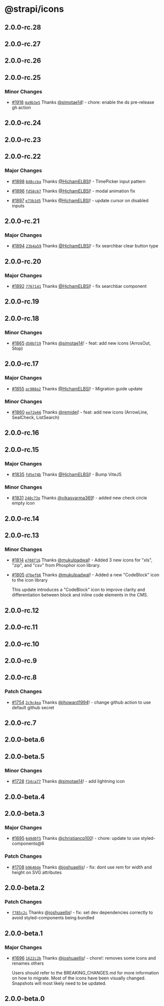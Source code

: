 # @strapi/icons

## 2.0.0-rc.28

## 2.0.0-rc.27

## 2.0.0-rc.26

## 2.0.0-rc.25

### Minor Changes

- [#1918](https://github.com/strapi/design-system/pull/1918) [`4a9b3e5`](https://github.com/strapi/design-system/commit/4a9b3e506d1b7a9f21268fe85293250331745b45) Thanks [@simotae14](https://github.com/simotae14)! - chore: enable the ds pre-release gh action

## 2.0.0-rc.24

## 2.0.0-rc.23

## 2.0.0-rc.22

### Major Changes

- [#1898](https://github.com/strapi/design-system/pull/1898) [`8d8ccba`](https://github.com/strapi/design-system/commit/8d8ccba4ab4313201b6f9b62bd72fd0bf8f84a9f) Thanks [@HichamELBSI](https://github.com/HichamELBSI)! - TimePicker input pattern

- [#1896](https://github.com/strapi/design-system/pull/1896) [`fd58c67`](https://github.com/strapi/design-system/commit/fd58c67c53dd718bb85cddf643093cc4d16a96cb) Thanks [@HichamELBSI](https://github.com/HichamELBSI)! - modal animation fix

- [#1897](https://github.com/strapi/design-system/pull/1897) [`e73b1d5`](https://github.com/strapi/design-system/commit/e73b1d56900f42ea4572fd2d9fc85fdb856e63c7) Thanks [@HichamELBSI](https://github.com/HichamELBSI)! - update cursor on disabled inputs

## 2.0.0-rc.21

### Major Changes

- [#1894](https://github.com/strapi/design-system/pull/1894) [`23b4a59`](https://github.com/strapi/design-system/commit/23b4a59bb993d2b8e7c37b118bd6daf57ddbd00c) Thanks [@HichamELBSI](https://github.com/HichamELBSI)! - fix searchbar clear button type

## 2.0.0-rc.20

### Major Changes

- [#1892](https://github.com/strapi/design-system/pull/1892) [`7767141`](https://github.com/strapi/design-system/commit/7767141e2a7e16480c114147b161d060bd3fb7de) Thanks [@HichamELBSI](https://github.com/HichamELBSI)! - fix searchbar component

## 2.0.0-rc.19

## 2.0.0-rc.18

### Minor Changes

- [#1865](https://github.com/strapi/design-system/pull/1865) [`d50b719`](https://github.com/strapi/design-system/commit/d50b71908357f657e33a8275a41549d3ad2190e3) Thanks [@simotae14](https://github.com/simotae14)! - feat: add new icons (ArrosOut, Stop)

## 2.0.0-rc.17

### Major Changes

- [#1855](https://github.com/strapi/design-system/pull/1855) [`ac908a2`](https://github.com/strapi/design-system/commit/ac908a2437760c0a79a55b558ac5835b02cf7078) Thanks [@HichamELBSI](https://github.com/HichamELBSI)! - Migration guide update

### Minor Changes

- [#1860](https://github.com/strapi/design-system/pull/1860) [`ee72e66`](https://github.com/strapi/design-system/commit/ee72e66426b7add9fd2cacbf3bdca8b4089da850) Thanks [@remidej](https://github.com/remidej)! - feat: add new icons (ArrowLine, SealCheck, ListSearch)

## 2.0.0-rc.16

## 2.0.0-rc.15

### Major Changes

- [#1835](https://github.com/strapi/design-system/pull/1835) [`fd5e74b`](https://github.com/strapi/design-system/commit/fd5e74b5f449975833e2eb3271fd271b1cddee88) Thanks [@HichamELBSI](https://github.com/HichamELBSI)! - Bump ViteJS

### Minor Changes

- [#1831](https://github.com/strapi/design-system/pull/1831) [`240c73e`](https://github.com/strapi/design-system/commit/240c73eafdbfd6e47e48e042eb45b4d0f1827f75) Thanks [@vikasvarma369](https://github.com/vikasvarma369)! - added new check circle empty icon

## 2.0.0-rc.14

## 2.0.0-rc.13

### Minor Changes

- [#1814](https://github.com/strapi/design-system/pull/1814) [`e708f16`](https://github.com/strapi/design-system/commit/e708f165b53abad14b4e939a0c4b45a456af3577) Thanks [@mukulpadwal](https://github.com/mukulpadwal)! - Added 3 new icons for "xls", "zip", and "csv" from Phosphor icon library.

- [#1805](https://github.com/strapi/design-system/pull/1805) [`d7befb6`](https://github.com/strapi/design-system/commit/d7befb644c6cbf9c4c4827730c65c986c019d200) Thanks [@mukulpadwal](https://github.com/mukulpadwal)! - Added a new "CodeBlock" icon to the icon library

  This update introduces a "CodeBlock" icon to improve clarity and differentiation between block and inline code elements in the CMS.

## 2.0.0-rc.12

## 2.0.0-rc.11

## 2.0.0-rc.10

## 2.0.0-rc.9

## 2.0.0-rc.8

### Patch Changes

- [#1754](https://github.com/strapi/design-system/pull/1754) [`2c9c4ea`](https://github.com/strapi/design-system/commit/2c9c4ea0727bbaed69152a26935f95f08cf4f915) Thanks [@jhoward1994](https://github.com/jhoward1994)! - change github action to use default github secret

## 2.0.0-rc.7

## 2.0.0-beta.6

## 2.0.0-beta.5

### Minor Changes

- [#1728](https://github.com/strapi/design-system/pull/1728) [`f34ca77`](https://github.com/strapi/design-system/commit/f34ca77bada3ed5c3b4ad5f3978c81701dd222e3) Thanks [@simotae14](https://github.com/simotae14)! - add lightning icon

## 2.0.0-beta.4

## 2.0.0-beta.3

### Major Changes

- [#1695](https://github.com/strapi/design-system/pull/1695) [`649d0f5`](https://github.com/strapi/design-system/commit/649d0f57cbcc595a84a23e762e47c281a661a906) Thanks [@christiancp100](https://github.com/christiancp100)! - chore: update to use styled-components@6

### Patch Changes

- [#1708](https://github.com/strapi/design-system/pull/1708) [`b9646de`](https://github.com/strapi/design-system/commit/b9646de19a4cc8a23cf1407af775d9c3420c4cc4) Thanks [@joshuaellis](https://github.com/joshuaellis)! - fix: dont use rem for width and height on SVG attributes

## 2.0.0-beta.2

### Patch Changes

- [`f785c2c`](https://github.com/strapi/design-system/commit/f785c2ca80b05c5df405aac1ebd767b2c59d4c53) Thanks [@joshuaellis](https://github.com/joshuaellis)! - fix: set dev dependencies correctly to avoid styled-components being bundled

## 2.0.0-beta.1

### Major Changes

- [#1696](https://github.com/strapi/design-system/pull/1696) [`1622c2b`](https://github.com/strapi/design-system/commit/1622c2be3fd2379cbbc15e6a408ccb6bedc6ea61) Thanks [@joshuaellis](https://github.com/joshuaellis)! - chore!: removes some icons and renames others

  Users should refer to the BREAKING_CHANGES.md for more information on how to migrate. Most of the icons have been visually changed. Snapshots will most likely need to be updated.

## 2.0.0-beta.0
